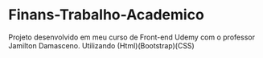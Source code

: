 # Finans-Trabalho-Academico
Projeto desenvolvido em meu curso de Front-end Udemy com o professor Jamilton Damasceno.
Utilizando (Html)(Bootstrap)(CSS)
